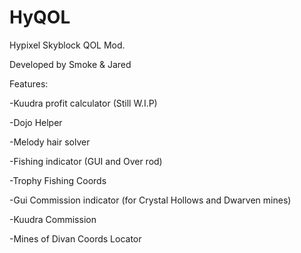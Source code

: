 # HyQOL
Hypixel Skyblock QOL Mod.

Developed by Smoke & Jared

Features:

-Kuudra profit calculator (Still W.I.P)

-Dojo Helper

-Melody hair solver

-Fishing indicator (GUI and Over rod)

-Trophy Fishing Coords

-Gui Commission indicator (for Crystal Hollows and Dwarven mines)

-Kuudra Commission 

-Mines of Divan Coords Locator
